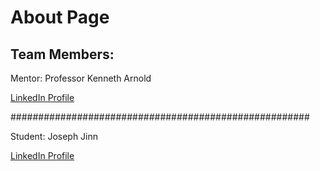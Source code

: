 # About Page

## Team Members:

Mentor: Professor Kenneth Arnold

[LinkedIn Profile](https://www.linkedin.com/in/kcarnold/)

######################################################

Student: Joseph Jinn

[LinkedIn Profile](https://www.linkedin.com/in/josephjinn/)
